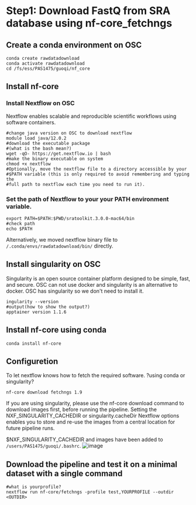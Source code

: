 # Step1: Download FastQ from SRA database using nf-core_fetchngs

## Create a conda environment on OSC

```
conda create rawdatadownload
conda activate rawdatadownload
cd /fs/ess/PAS1475/guoqi/nf_core
```

## Install nf-core

### Install Nextflow on OSC

Nextflow enables scalable and reproducible scientific workflows using software containers.

```
#change java version on OSC to download nextflow
module load java/12.0.2
#download the executable package 
#(what is the bash mean?)
wget -qO- https://get.nextflow.io | bash
#make the binary executable on system
chmod +x nextflow
#Optionally, move the nextflow file to a directory accessible by your 
#$PATH variable (this is only required to avoid remembering and typing the 
#full path to nextflow each time you need to run it).
```
### Set the path of Nextflow to your your PATH environment variable.

```
export PATH=$PATH:$PWD/sratoolkit.3.0.0-mac64/bin
#check path
echo $PATH
```
Alternatively, we moved nextflow binary file to `/.conda/envs/rawdatadownload/bin/` directly.

## Install singularity on OSC
Singularity is an open source container platform designed to be simple, fast, and secure.
OSC can not use docker and singularity is an alternative to docker.
OSC has singularity so we don't need to install it.
```
ingularity --version
#output(how to show the output?)
apptainer version 1.1.6
```

## Install nf-core using conda

```
conda install nf-core
```

## Configuretion
To let nextflow knows how to fetch the required software.
?using conda or singularity?
```
nf-core download fetchngs 1.9
```
If you are using singularity, please use the nf-core download command to download images first, before running the pipeline. Setting the NXF_SINGULARITY_CACHEDIR or singularity.cacheDir Nextflow options enables you to store and re-use the images from a central location for future pipeline runs.

$NXF_SINGULARITY_CACHEDIR and images have been added to `/users/PAS1475/guoqi/.bashrc`.
![image](https://user-images.githubusercontent.com/96271990/235548782-e9b48417-3dad-4c31-a143-f95e69e28d33.png)


## Download the pipeline and test it on a minimal dataset with a single command
```
#what is yourprofile?
nextflow run nf-core/fetchngs -profile test,YOURPROFILE --outdir <OUTDIR>
```
